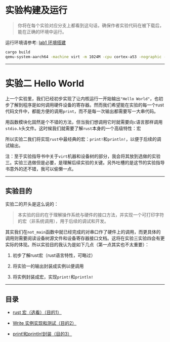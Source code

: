 # 实验构建及运行

> 你将在每个实验对应分支上都看到这句话，确保作者实验代码在被下载后，能在正确的环境中运行。

运行环境请参考: [lab1 环境搭建](https://github.com/2X-ercha/blogOS-armV8/tree/lab1/docs/environment)

```bash
cargo build
qemu-system-aarch64 -machine virt -m 1024M -cpu cortex-a53 -nographic -kernel target/aarch64-unknown-none-softfloat/debug/blogos_armv8
```

--------

# 实验二 Hello World

上一个实验里，我们已经初步实现了让内核运行一开始输出`"Hello World"`，也初步了解到程序是如何调用硬件设备的寄存器。然而我们希望能在实验的每一个rust代码文件中，都能方便的调用`print`，而不是每一次输出都需要写一大串代码。

用函数模块化固然是个不错的方法，但当我们想调用它时就需要向`c`语言那样调用`stdio.h`头文件。这时候我们就需要了解`rust`本身的一个高级特性：宏

所以实验二我们将实现`rust`中最经典的宏：`print!`和`println!`，以便于后续的调试输出。

注：至于实验指导书中关于`virt`机器和设备树的部分，我会将其放到选做的实验三。实验三选做但是必要，是理解后续实验的关键。另外吐槽的是这节的实验指导书意外的还不错，我可以偷懒一点。

--------

## 实验目的

实验二的开头是这么说的：

> 本实验的目的在于理解操作系统与硬件的接口方法，并实现一个可打印字符的宏（非系统调用），用于后续的调试和开发。

其实我们在`not_main`函数中就已经完成的对串口作了硬件上的调用，而更具体的调用则需要阅读设备树源文件和设备寄存器接口文档。这将在实验三实验四会有更实际的体现。所以实验目的我认为是如下几点（第一点其实也不太重要）：

1. 初步了解rust宏（rust语言特性，可略过）

2. 将实验一的输出封装成实例以便调用

3. 将实例封装成宏，实现`print!`和`println!`

--------

## 目录

* [rust 宏（选看）（目的1）](./docs/macro/)

* [Write 实例实现和测试（目的2）](./docs/write/)

* [print!和println!封装（目的3）](./docs/print!/)
